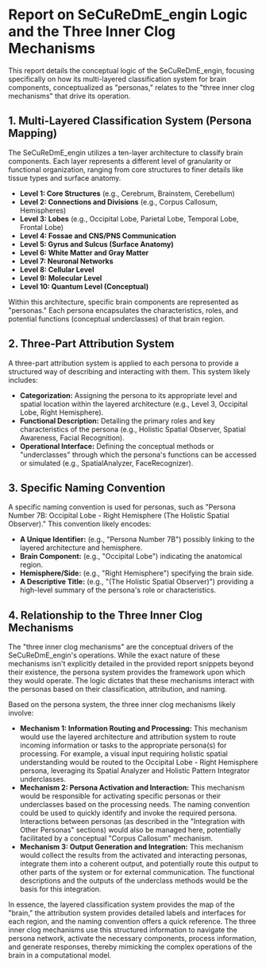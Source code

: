 
# Report on SeCuReDmE_engin Logic and the Three Inner Clog Mechanisms

This report details the conceptual logic of the SeCuReDmE_engin, focusing specifically on how its multi-layered classification system for brain components, conceptualized as "personas," relates to the "three inner clog mechanisms" that drive its operation.

## 1. Multi-Layered Classification System (Persona Mapping)

The SeCuReDmE_engin utilizes a ten-layer architecture to classify brain components. Each layer represents a different level of granularity or functional organization, ranging from core structures to finer details like tissue types and surface anatomy.

*   **Level 1: Core Structures** (e.g., Cerebrum, Brainstem, Cerebellum)
*   **Level 2: Connections and Divisions** (e.g., Corpus Callosum, Hemispheres)
*   **Level 3: Lobes** (e.g., Occipital Lobe, Parietal Lobe, Temporal Lobe, Frontal Lobe)
*   **Level 4: Fossae and CNS/PNS Communication**
*   **Level 5: Gyrus and Sulcus (Surface Anatomy)**
*   **Level 6: White Matter and Gray Matter**
*   **Level 7: Neuronal Networks**
*   **Level 8: Cellular Level**
*   **Level 9: Molecular Level**
*   **Level 10: Quantum Level (Conceptual)**

Within this architecture, specific brain components are represented as "personas." Each persona encapsulates the characteristics, roles, and potential functions (conceptual underclasses) of that brain region.

## 2. Three-Part Attribution System

A three-part attribution system is applied to each persona to provide a structured way of describing and interacting with them. This system likely includes:

*   **Categorization:** Assigning the persona to its appropriate level and spatial location within the layered architecture (e.g., Level 3, Occipital Lobe, Right Hemisphere).
*   **Functional Description:** Detailing the primary roles and key characteristics of the persona (e.g., Holistic Spatial Observer, Spatial Awareness, Facial Recognition).
*   **Operational Interface:** Defining the conceptual methods or "underclasses" through which the persona's functions can be accessed or simulated (e.g., SpatialAnalyzer, FaceRecognizer).

## 3. Specific Naming Convention

A specific naming convention is used for personas, such as "Persona Number 7B: Occipital Lobe - Right Hemisphere (The Holistic Spatial Observer)." This convention likely encodes:

*   **A Unique Identifier:** (e.g., "Persona Number 7B") possibly linking to the layered architecture and hemisphere.
*   **Brain Component:** (e.g., "Occipital Lobe") indicating the anatomical region.
*   **Hemisphere/Side:** (e.g., "Right Hemisphere") specifying the brain side.
*   **A Descriptive Title:** (e.g., "(The Holistic Spatial Observer)") providing a high-level summary of the persona's role or characteristics.

## 4. Relationship to the Three Inner Clog Mechanisms

The "three inner clog mechanisms" are the conceptual drivers of the SeCuReDmE_engin's operations. While the exact nature of these mechanisms isn't explicitly detailed in the provided report snippets beyond their existence, the persona system provides the framework upon which they would operate. The logic dictates that these mechanisms interact with the personas based on their classification, attribution, and naming.

Based on the persona system, the three inner clog mechanisms likely involve:

*   **Mechanism 1: Information Routing and Processing:** This mechanism would use the layered architecture and attribution system to route incoming information or tasks to the appropriate persona(s) for processing. For example, a visual input requiring holistic spatial understanding would be routed to the Occipital Lobe - Right Hemisphere persona, leveraging its Spatial Analyzer and Holistic Pattern Integrator underclasses.
*   **Mechanism 2: Persona Activation and Interaction:** This mechanism would be responsible for activating specific personas or their underclasses based on the processing needs. The naming convention could be used to quickly identify and invoke the required persona. Interactions between personas (as described in the "Integration with Other Personas" sections) would also be managed here, potentially facilitated by a conceptual "Corpus Callosum" mechanism.
*   **Mechanism 3: Output Generation and Integration:** This mechanism would collect the results from the activated and interacting personas, integrate them into a coherent output, and potentially route this output to other parts of the system or for external communication. The functional descriptions and the outputs of the underclass methods would be the basis for this integration.

In essence, the layered classification system provides the map of the "brain," the attribution system provides detailed labels and interfaces for each region, and the naming convention offers a quick reference. The three inner clog mechanisms use this structured information to navigate the persona network, activate the necessary components, process information, and generate responses, thereby mimicking the complex operations of the brain in a computational model.
